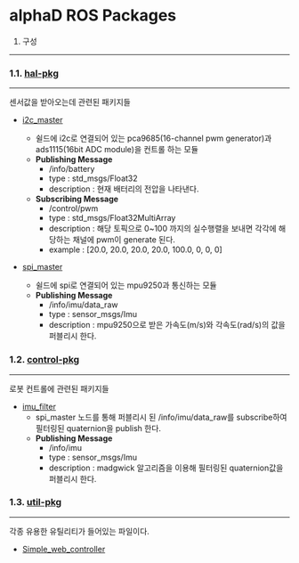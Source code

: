 alphaD ROS Packages
==================

1. 구성
------------------
### 1.1. [hal-pkg](https://github.com/SIGMA-alphaD/alphaD-ROS/tree/master/hal-pkg)
- - -
센서값을 받아오는데 관련된 패키지들
* [i2c_master](https://github.com/SIGMA-alphaD/alphaD-ROS/tree/master/hal-pkg/i2c_master)
  * 쉴드에 i2c로 연결되어 있는 pca9685(16-channel pwm generator)과 ads1115(16bit ADC module)을 컨트롤 하는 모듈
  * **Publishing Message**
    * /info/battery
    * type : std_msgs/Float32
    * description : 현재 배터리의 전압을 나타낸다.
  * **Subscribing Message**
    * /control/pwm
    * type : std_msgs/Float32MultiArray
    * description : 해당 토픽으로 0~100 까지의 실수행렬을 보내면 각각에 해당하는 채널에 pwm이 generate 된다.
    * example : [20.0, 20.0, 20.0, 20.0, 100.0, 0, 0, 0]

* [spi_master](https://github.com/SIGMA-alphaD/alphaD-ROS/tree/master/hal-pkg/spi_master)
  * 쉴드에 spi로 연결되어 있는 mpu9250과 통신하는 모듈
  * **Publishing Message**
    * /info/imu/data_raw
    * type : sensor_msgs/Imu
    * description : mpu9250으로 받은 가속도(m/s)와 각속도(rad/s)의 값을 퍼블리시 한다.

### 1.2. [control-pkg](https://github.com/SIGMA-alphaD/alphaD-ROS/tree/master/control-pkg)
- - -
로봇 컨트롤에 관련된 패키지들
* [imu_filter](https://github.com/SIGMA-alphaD/alphaD-ROS/tree/master/control-pkg/imu_filter)
  * spi_master 노드를 통해 퍼블리시 된 /info/imu/data_raw를 subscribe하여 필터링된 quaternion을 publish 한다.
  * **Publishing Message**
    * /info/imu
    * type : sensor_msgs/Imu
    * description : madgwick 알고리즘을 이용해 필터링된 quaternion값을 퍼블리시 한다.

### 1.3. [util-pkg](https://github.com/SIGMA-alphaD/alphaD-ROS/tree/master/util-pkg)
- - -
각종 유용한 유틸리티가 들어있는 파일이다.
* [Simple_web_controller](https://github.com/SIGMA-alphaD/alphaD-ROS/tree/master/util-pkg/Simple_web_controller)
